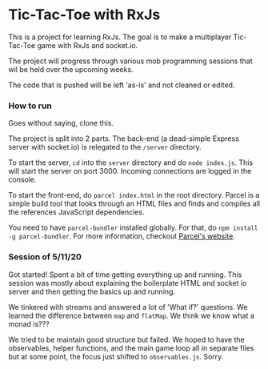 # Tic-Tac-Toe with RxJs

This is a project for learning RxJs. The goal is to make a multiplayer
Tic-Tac-Toe game with RxJs and socket.io.

The project will progress through various mob programming sessions that
wil be held over the upcoming weeks.

The code that is pushed will be left 'as-is' and not cleaned or edited.

### How to run

Goes without saying, clone this.

The project is split into 2 parts. The back-end (a dead-simple Express
server with socket.io) is relegated to the `/server` directory.

To start the server, `cd` into the `server` directory and do 
`node index.js`. This will start the server on port 3000. Incoming
connections are logged in the console.

To start the front-end, do `parcel index.html` in the root directory.
Parcel is a simple build tool that looks through an HTML files and finds
and compiles all the references JavaScript dependencies.

You need to have `parcel-bundler` installed globally. For that, do
`npm install -g parcel-bundler`. For more information, checkout
[Parcel's website](https://parceljs.org/getting_started.html).

### Session of 5/11/20

Got started! Spent a bit of time getting everything up and running.
This session was mostly about explaining the boilerplate HTML and
socket io server and then getting the basics up and running.

We tinkered with streams and answered a lot of 'What if?' questions.
We learned the difference between `map` and `flatMap`. We think we
know what a monad is???

We tried to be maintain good structure but failed. We hoped to have
the observables, helper functions, and the main game loop all in
separate files but at some point, the focus just shifted to
`observables.js`. Sorry.


